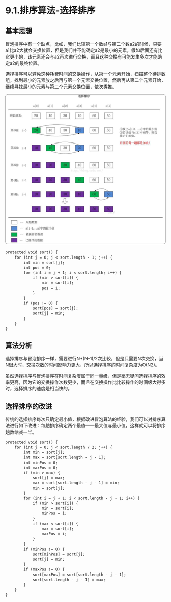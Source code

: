# 9.1.排序算法-选择排序

## 基本思想

冒泡排序中有一个缺点，比如，我们比较第一个数a1与第二个数a2的时候，只要a1比a2大就会交换位置，但是我们并不能确定a2是最小的元素，假如后面还有比它更小的，该元素还会与a2再次进行交换，而且这种交换有可能发生多次才能确定a2的最终位置。

选择排序可以避免这种耗费时间的交换操作，从第一个元素开始，扫描整个待排数组，找到最小的元素放之后再与第一个元素交换位置，然后再从第二个元素开始，继续寻找最小的元素与第二个元素交换位置，依次类推。

![在这里插入图片描述](./截图/9.2-1.jpg)

```
protected void sort() {
    for (int j = 0; j < sort.length - 1; j++) {
        int min = sort[j];
        int pos = 0;
        for (int i = j + 1; i < sort.length; i++) {
            if (min > sort[i]) {
                min = sort[i];
                pos = i;
            }
        }
        if (pos != 0) {
            sort[pos] = sort[j];
            sort[j] = min;
        }
    }
}
```

## 算法分析

选择排序与冒泡排序一样，需要进行N*(N-1)/2次比较，但是只需要N次交换，当N很大时，交换次数的时间影响力更大，所以选择排序的时间复杂度为O(N2)。

虽然选择排序与冒泡排序在时间复杂度属于同一量级，但是毫无疑问选择排序的效率更高，因为它的交换操作次数更少，而且在交换操作比比较操作的时间级大得多时，选择排序的速度是相当快的。

## 选择排序的改进

传统的选择排序每次只确定最小值，根据改进冒泡算法的经验，我们可以对排序算法进行如下改进：每趟排序确定两个最值——最大值与最小值，这样就可以将排序趟数缩减一半。

```
protected void sort() {
    for (int j = 0; j < sort.length / 2; j++) {
        int min = sort[j];
        int max = sort[sort.length - j - 1];
        int minPos = 0;
        int maxPos = 0;
        if (min > max) {
            sort[j] = max;
            max = sort[sort.length - j - 1] = min;
            min = sort[j];
        }
        for (int i = j + 1; i < sort.length - j - 1; i++) {
            if (min > sort[i]) {
                min = sort[i];
                minPos = i;
            }
            if (max < sort[i]) {
                max = sort[i];
                maxPos = i;
            }
        }
        if (minPos != 0) {
            sort[minPos] = sort[j];
            sort[j] = min;
        }
        if (maxPos != 0) {
            sort[maxPos] = sort[sort.length - j - 1];
            sort[sort.length - j - 1] = max;
        }
    }
}
```